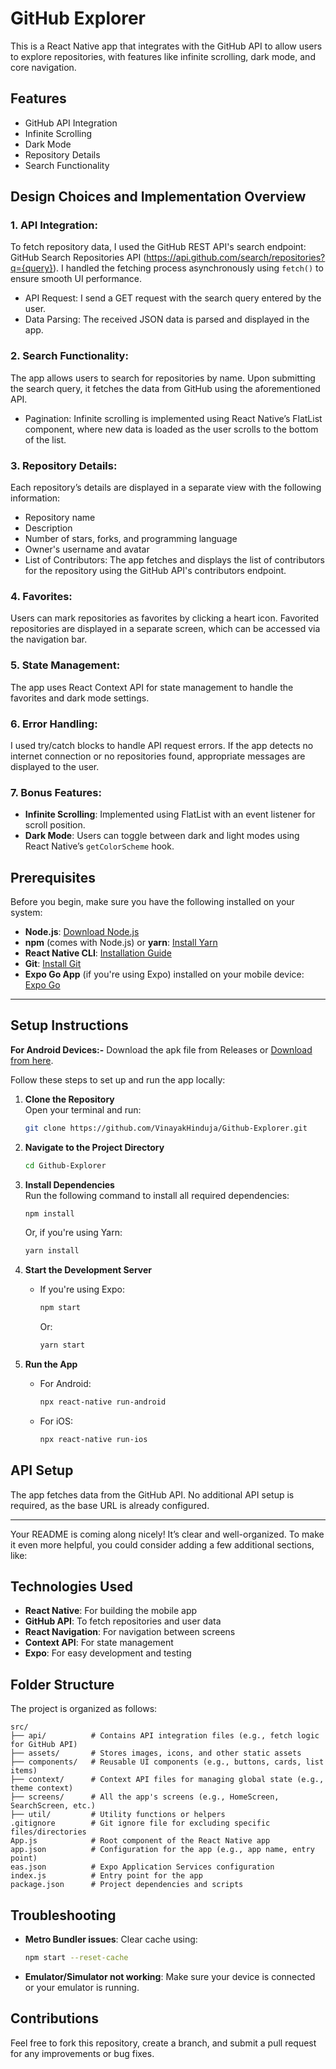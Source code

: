 # GitHub Explorer

This is a React Native app that integrates with the GitHub API to allow users to explore repositories, with features like infinite scrolling, dark mode, and core navigation.

## Features

-   GitHub API Integration
-   Infinite Scrolling
-   Dark Mode
-   Repository Details
-   Search Functionality

## Design Choices and Implementation Overview

### 1. API Integration:
To fetch repository data, I used the GitHub REST API's search endpoint:
GitHub Search Repositories API (https://api.github.com/search/repositories?q={query}).
I handled the fetching process asynchronously using `fetch()` to ensure smooth UI performance.

- API Request: I send a GET request with the search query entered by the user.
- Data Parsing: The received JSON data is parsed and displayed in the app.

### 2. Search Functionality:
The app allows users to search for repositories by name. Upon submitting the search query, it fetches the data from GitHub using the aforementioned API.

- Pagination: Infinite scrolling is implemented using React Native’s FlatList component, where new data is loaded as the user scrolls to the bottom of the list.


### 3. Repository Details:
Each repository’s details are displayed in a separate view with the following information:
- Repository name
- Description
- Number of stars, forks, and programming language
- Owner's username and avatar
- List of Contributors: The app fetches and displays the list of contributors for the repository using the GitHub API's contributors endpoint.



### 4. Favorites:
Users can mark repositories as favorites by clicking a heart icon. Favorited repositories are displayed in a separate screen, which can be accessed via the navigation bar.

### 5. State Management:
The app uses React Context API for state management to handle the favorites and dark mode settings.

### 6. Error Handling:
I used try/catch blocks to handle API request errors. If the app detects no internet connection or no repositories found, appropriate messages are displayed to the user.

### 7. Bonus Features:
- **Infinite Scrolling**: Implemented using FlatList with an event listener for scroll position.
- **Dark Mode**: Users can toggle between dark and light modes using React Native’s `getColorScheme` hook.


## Prerequisites

Before you begin, make sure you have the following installed on your system:

-   **Node.js**: [Download Node.js](https://nodejs.org/)
-   **npm** (comes with Node.js) or **yarn**: [Install Yarn](https://yarnpkg.com/)
-   **React Native CLI**: [Installation Guide](https://reactnative.dev/docs/environment-setup)
-   **Git**: [Install Git](https://git-scm.com/)
-   **Expo Go App** (if you're using Expo) installed on your mobile device: [Expo Go](https://expo.dev/client)

----------

## Setup Instructions

**For Android Devices:-** Download the apk file from Releases or [Download from here](https://github.com/VinayakHinduja/Github-Explorer/releases/download/Release/Github.Explorer.apk).

Follow these steps to set up and run the app locally:

1.  **Clone the Repository**  
    Open your terminal and run:
    
    ```bash
    git clone https://github.com/VinayakHinduja/Github-Explorer.git
    ```
    
2.  **Navigate to the Project Directory**
    
    ```bash
    cd Github-Explorer
    ```
    
3.  **Install Dependencies**  
    Run the following command to install all required dependencies:
    
    ```bash
    npm install
    ```
    
    Or, if you're using Yarn:
    
    ```bash
    yarn install
    ```
    
4.  **Start the Development Server**
    
    -   If you're using Expo:
        
        ```bash
        npm start
        ```
        
        Or:
        
        ```bash
        yarn start
        ```
        
5.  **Run the App**
    
    -   For Android:
        
        ```bash
        npx react-native run-android
        ```
        
    -   For iOS:
        
        ```bash
        npx react-native run-ios
        ```        

## API Setup

The app fetches data from the GitHub API. No additional API setup is required, as the base URL is already configured.

----------
Your README is coming along nicely! It’s clear and well-organized. To make it even more helpful, you could consider adding a few additional sections, like:

## Technologies Used

- **React Native**: For building the mobile app
- **GitHub API**: To fetch repositories and user data
- **React Navigation**: For navigation between screens
- **Context API**: For state management
- **Expo**: For easy development and testing


## Folder Structure

The project is organized as follows:

```
src/
├── api/          # Contains API integration files (e.g., fetch logic for GitHub API)
├── assets/       # Stores images, icons, and other static assets
├── components/   # Reusable UI components (e.g., buttons, cards, list items)
├── context/      # Context API files for managing global state (e.g., theme context)
├── screens/      # All the app's screens (e.g., HomeScreen, SearchScreen, etc.)
├── util/         # Utility functions or helpers
.gitignore        # Git ignore file for excluding specific files/directories
App.js            # Root component of the React Native app
app.json          # Configuration for the app (e.g., app name, entry point)
eas.json          # Expo Application Services configuration
index.js          # Entry point for the app
package.json      # Project dependencies and scripts

```

## Troubleshooting

-   **Metro Bundler issues**: Clear cache using:
    
    ```bash
    npm start --reset-cache
    ```
    
-   **Emulator/Simulator not working**: Make sure your device is connected or your emulator is running.


## Contributions

Feel free to fork this repository, create a branch, and submit a pull request for any improvements or bug fixes.

